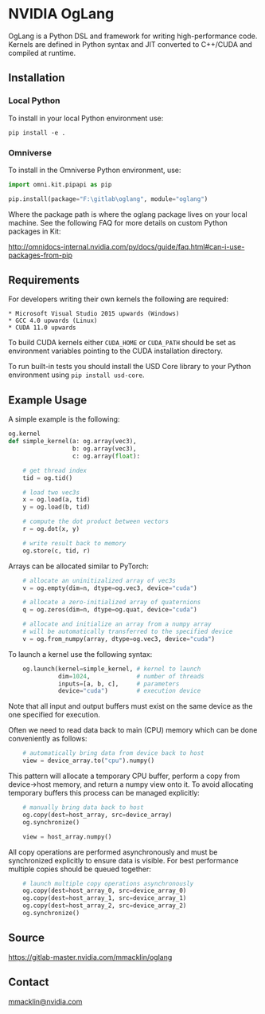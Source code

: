 # NVIDIA OgLang

OgLang is a Python DSL and framework for writing high-performance code. Kernels are defined in Python syntax and JIT converted to C++/CUDA and compiled at runtime.

##  Installation

### Local Python


To install in your local Python environment use:

    pip install -e .


### Omniverse

To install in the Omniverse Python environment, use:

```python
import omni.kit.pipapi as pip

pip.install(package="F:\gitlab\oglang", module="oglang")
```

Where the package path is where the oglang package lives on your local machine. See the following FAQ for more details on custom Python packages in Kit:

http://omnidocs-internal.nvidia.com/py/docs/guide/faq.html#can-i-use-packages-from-pip


## Requirements

For developers writing their own kernels the following are required:

    * Microsoft Visual Studio 2015 upwards (Windows)
    * GCC 4.0 upwards (Linux)
    * CUDA 11.0 upwards

To build CUDA kernels either `CUDA_HOME` or `CUDA_PATH` should be set as environment variables pointing to the CUDA installation directory.

To run built-in tests you should install the USD Core library to your Python environment using `pip install usd-core`.

## Example Usage

A simple example is the following:

```python
og.kernel
def simple_kernel(a: og.array(vec3),
                  b: og.array(vec3),
                  c: og.array(float):

    # get thread index
    tid = og.tid()

    # load two vec3s
    x = og.load(a, tid)
    y = og.load(b, tid)

    # compute the dot product between vectors
    r = og.dot(x, y)

    # write result back to memory
    og.store(c, tid, r)
```

Arrays can be allocated similar to PyTorch:

```python
    # allocate an uninitizalized array of vec3s
    v = og.empty(dim=n, dtype=og.vec3, device="cuda")

    # allocate a zero-initialized array of quaternions    
    q = og.zeros(dim=n, dtype=og.quat, device="cuda")

    # allocate and initialize an array from a numpy array
    # will be automatically transferred to the specified device
    v = og.from_numpy(array, dtype=og.vec3, device="cuda")
```

To launch a kernel use the following syntax:

```python
    og.launch(kernel=simple_kernel, # kernel to launch
              dim=1024,             # number of threads
              inputs=[a, b, c],     # parameters
              device="cuda")        # execution device

```

Note that all input and output buffers must exist on the same device as the one specified for execution.

Often we need to read data back to main (CPU) memory which can be done conveniently as follows:

```python
    # automatically bring data from device back to host
    view = device_array.to("cpu").numpy()
```

This pattern will allocate a temporary CPU buffer, perform a copy from device->host memory, and return a numpy view onto it. To avoid allocating temporary buffers this process can be managed explicitly:

```python
    # manually bring data back to host
    og.copy(dest=host_array, src=device_array)
    og.synchronize()

    view = host_array.numpy()
```

All copy operations are performed asynchronously and must be synchronized explicitly to ensure data is visible. For best performance multiple copies should be queued together:

```python
    # launch multiple copy operations asynchronously
    og.copy(dest=host_array_0, src=device_array_0)
    og.copy(dest=host_array_1, src=device_array_1)
    og.copy(dest=host_array_2, src=device_array_2)
    og.synchronize()
```

## Source

https://gitlab-master.nvidia.com/mmacklin/oglang

## Contact

mmacklin@nvidia.com

